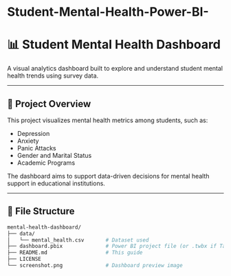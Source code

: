 # Student-Mental-Health-Power-BI-
# 📊 Student Mental Health Dashboard

A visual analytics dashboard built to explore and understand student mental health trends using survey data.

---

## 📌 Project Overview

This project visualizes mental health metrics among students, such as:

- Depression
- Anxiety
- Panic Attacks
- Gender and Marital Status
- Academic Programs

The dashboard aims to support data-driven decisions for mental health support in educational institutions.

---

## 📁 File Structure

```bash
mental-health-dashboard/
├── data/
│   └── mental_health.csv       # Dataset used
├── dashboard.pbix              # Power BI project file (or .twbx if Tableau)
├── README.md                   # This guide
├── LICENSE
└── screenshot.png              # Dashboard preview image

